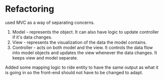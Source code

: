 # Refactoring

used MVC as a way of separating concerns. 

1. Model - represents the object. It can also have logic to update controller if it's data changes.
2. View - represents the visualization of the data the model contains.
3. Controller - acts on both model and the view. It controls the data flow into model objects and updates the view whenever the data changes. It keeps view and model separate.

Added some mapping logic to ride entity to have the same output as what it is going in so the front-end should not have to be changed to adapt.